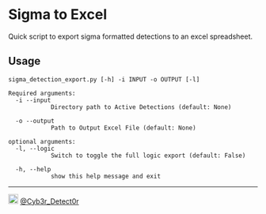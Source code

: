 # Sigma to Excel
Quick script to export sigma formatted detections to an excel spreadsheet.  
  
## Usage
  
```
sigma_detection_export.py [-h] -i INPUT -o OUTPUT [-l]

Required arguments:
  -i --input
            Directory path to Active Detections (default: None)

  -o --output
            Path to Output Excel File (default: None)

optional arguments:
  -l, --logic
            Switch to toggle the full logic export (default: False)

  -h, --help
            show this help message and exit
```
  
----  
<img src="https://cdn.cdnlogo.com/logos/t/48/twitter.png" width="20px"> [@Cyb3r_Detect0r](https://twitter.com/Cyb3r_Detect0r)
